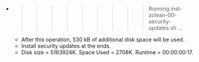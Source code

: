 * >>>>>>>>> Running inst-zclean-00-security-updates.sh ...
  * After this operation, 530 kB of additional disk space will be used.
  * Install security updates at the ends.
  * Disk size = 5163924K. Space Used = 2708K. Runtime = 00:00:00:17.
